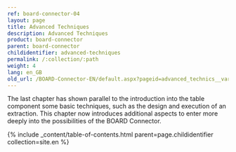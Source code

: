 ```yaml
---
ref: board-connector-04
layout: page
title: Advanced Techniques
description: Advanced Techniques
product: board-connector
parent: board-connector
childidentifier: advanced-techniques
permalink: /:collection/:path
weight: 4
lang: en_GB
old_url: /BOARD-Connector-EN/default.aspx?pageid=advanced_technics__variables_and_logging
---
```


The last chapter has shown parallel to the introduction into the table component some basic techniques, such as the design and execution of an extraction. This chapter now introduces additional aspects to enter more deeply into the possibilities of the BOARD Connector.

{% include _content/table-of-contents.html parent=page.childidentifier collection=site.en %}
